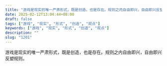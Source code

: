 ```yaml
---
title: "游戏是现实的唯一严肃形式，既是创造，也是存在。规则之内自由即兴，自由即兴反塑规则。"
date: 2025-02-12T13:04:44+08:00
draft: false
tags: ["游戏", "现实", "形式", "创造", "观点"]
keywords: ["游戏", "现实", "形式", "创造", "观点"]
description: ""
slug: "1201"
---
```


游戏是现实的唯一严肃形式，既是创造，也是存在。规则之内自由即兴，自由即兴反塑规则。
